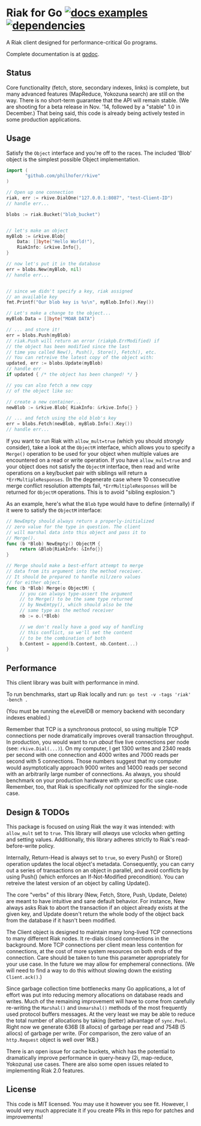 Riak for Go [![docs examples](https://sourcegraph.com/api/repos/github.com/philhofer/rkive/.badges/docs-examples.png)](https://sourcegraph.com/github.com/philhofer/rkive) [![dependencies](https://sourcegraph.com/api/repos/github.com/philhofer/rkive/.badges/dependencies.png)](https://sourcegraph.com/github.com/philhofer/rkive)
================

A Riak client designed for performance-critical Go programs.

Complete documentation is at [godoc](http://godoc.org/github.com/philhofer/riakpb).

## Status

Core functionality (fetch, store, secondary indexes, links) is complete, but many advanced features (MapReduce, Yokozuna search) are still on the way. There is no short-term guarantee that the API will remain stable. (We are shooting for a beta release in Nov. '14, followed by a "stable" 1.0 in December.) That being said, this code is already being actively tested in some production applications.

## Usage

Satisfy the `Object` interface and you're off to the races. The included 'Blob' object is the simplest possible Object implementation.

```go
import (
       "github.com/philhofer/rkive"
)

// Open up one connection
riak, err := rkive.DialOne("127.0.0.1:8087", "test-Client-ID")
// handle err...

blobs := riak.Bucket("blob_bucket")


// let's make an object
myBlob := &rkive.Blob{
	Data: []byte("Hello World!"),
	RiakInfo: &rkive.Info{},
}

// now let's put it in the database
err = blobs.New(myBlob, nil)
// handle err...


// since we didn't specify a key, riak assigned
// an available key
fmt.Printf("Our blob key is %s\n", myBlob.Info().Key())

// Let's make a change to the object...
myBlob.Data = []byte("MOAR DATA")

// ... and store it!
err = blobs.Push(myBlob)
// riak.Push will return an error (riakpb.ErrModified) if
// the object has been modified since the last
// time you called New(), Push(), Store(), Fetch(), etc. 
// You can retreive the latest copy of the object with:
updated, err := blobs.Update(myBlob)
// handle err
if updated { /* the object has been changed! */ }

// you can also fetch a new copy
// of the object like so:

// create a new container...
newBlob := &rkive.Blob{ RiakInfo: &rkive.Info{} }

// ... and fetch using the old blob's key
err = blobs.Fetch(newBlob, myBlob.Info().Key())
// handle err...

```

If you want to run Riak with `allow_mult=true` (which you should *strongly* consider), take a look
at the `ObjectM` interface, which allows you to specify a `Merge()` operation to be used for
your object when multiple values are encountered on a read or write operation. If you have `allow_mult=true`
and your object does not satisfy the `ObjectM` interface, then read and write operations on a key/bucket
pair with siblings will return a `*ErrMultipleResponses`. (In the degenerate case where 10 consecutive merge 
conflict resolution attempts fail, `*ErrMultipleResponses` will be returned for `ObjectM` operations. This is to 
avoid "sibling explosion.")

As an example, here's what the `Blob` type would have to define (internally) if it were
to satisfy the `ObjectM` interface:

```go
// NewEmpty should always return a properly-initialized
// zero value for the type in question. The client
// will marshal data into this object and pass it to
// Merge().
func (b *Blob) NewEmpty() ObjectM {
     return &Blob{RiakInfo: &Info{}}
}

// Merge should make a best-effort attempt to merge
// data from its argument into the method receiver.
// It should be prepared to handle nil/zero values
// for either object.
func (b *Blob) Merge(o ObjectM) {
     // you can always type-assert the argument
     // to Merge() to be the same type returned
     // by NewEmtpy(), which should also be the
     // same type as the method receiver
     nb := o.(*Blob)

     // we don't really have a good way of handling
     // this conflict, so we'll set the content
     // to be the combination of both
     b.Content = append(b.Content, nb.Content...)
}
```

## Performance

This client library was built with performance in mind.

To run benchmarks, start up Riak locally and run:
`go test -v -tags 'riak' -bench .`

(You must be running the eLevelDB or memory backend with secondary
indexes enabled.)

Remember that TCP is a synchronous protocol, so using multiple
TCP connections per node dramatically improves overall transaction
throughput. In production, you would want to run *about* five live
connections per node (see: `rkive.Dial(...)`). On my computer, I get 1300 writes and 2340 reads per second with one connection and 4000 writes and 7000 reads per second with 5 connections. Those numbers suggest that my computer would asymptotically approach 9000 writes and 14000 reads per second with an arbitrarily large number of connections. As always, you should benchmark on your production hardware with your specific use case. Remember, too, that Riak is specifically *not* optimized for the single-node case.


## Design & TODOs

This package is focused on using Riak the way it was intended: with `allow_mult` set to `true`. This library will *always* use vclocks when getting and setting values. Additionally, this library adheres strictly to Riak's read-before-write policy.

Internally, Return-Head is always set to `true`, so every Push() or Store() operation updates the local object's metadata. Consequently, you can carry out a series of transactions on an object in parallel, and avoid conflicts by using Push() (which enforces an If-Not-Modified precondition). You can retreive the latest version of an object by calling Update().

The core "verbs" of this library (New, Fetch, Store, Push, Update, Delete) are meant to have intuitive and sane default behavior. For instance, New always asks Riak to abort the transaction if an object already exists at the given key, and Update doesn't return the whole
body of the object back from the database if it hasn't been modified.

The Client object is designed to maintain many long-lived TCP connections to many different Riak nodes. It re-dials closed connections in the background. More TCP connections per client mean less contention for connections, at the cost of more system resources on both ends of the connection. Care should be taken to tune this parameter appropriately for your use case. In the future we may allow for emphemeral connections. (We will need to find a way to do this without slowing down the existing `Client.ack()`.)

Since garbage collection time bottlenecks many Go applications, a lot of effort was put into reducing memory allocations on database reads and writes. Much of the remaining improvement will have to come from carefully re-writing the `Marshal()` and `Unmarshal()` methods of the most frequently used protocol buffers messages. At the very least we may be able to reduce the total number of allocations by taking (better) advantage of `sync.Pool`. Right now we generate 636B (8 allocs) of garbage per read and 754B (5 allocs) of garbage per write. (For comparison, the zero value of an `http.Request` object is well over 1KB.)

There is an open issue for cache buckets, which has the potential to dramatically improve performance in query-heavy (2i, map-reduce, Yokozuna) use cases. There are also some open issues related to implementing Riak 2.0 features.


## License

This code is MIT licensed. You may use it however you see fit. However, I would very much appreciate it if you create PRs in this repo for patches and improvements!

